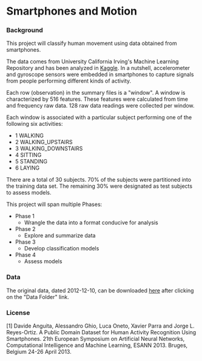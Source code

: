 # Smartphones and Motion

### Background

This project will classify human movement using data obtained from smartphones.

The data comes from University California Irving's Machine Learning Repository and has been analyzed in [Kaggle](https://www.kaggle.com/uciml/human-activity-recognition-with-smartphones).  In a nutshell, accelerometer and gyroscope sensors were embedded in smartphones to capture signals from people performing different kinds of activity.  

Each row (observation) in the summary files is a "window".  A window is characterized by 516 features.  These features were calculated from time and frequency raw data.  128 raw data readings were collected per window. 

Each window is associated with a particular subject performing one of the following six activities:

* 1 WALKING
* 2 WALKING_UPSTAIRS
* 3 WALKING_DOWNSTAIRS
* 4 SITTING
* 5 STANDING
* 6 LAYING

There are a total of 30 subjects.  70% of the subjects were partitioned into the training data set.  The remaining 30% were designated as test subjects to assess models.

This project will span multiple Phases:

* Phase 1
    * Wrangle the data into a format conducive for analysis
* Phase 2
    * Explore and summarize data
* Phase 3
    * Develop classification models
* Phase 4
    * Assess models
    
### Data

The original data, dated 2012-12-10, can be downloaded [here](https://archive.ics.uci.edu/ml/datasets/human+activity+recognition+using+smartphones) after clicking on the "Data Folder" link.  

### License

[1] Davide Anguita, Alessandro Ghio, Luca Oneto, Xavier Parra and Jorge L. Reyes-Ortiz. A Public Domain Dataset for Human Activity Recognition Using Smartphones. 21th European Symposium on Artificial Neural Networks, Computational Intelligence and Machine Learning, ESANN 2013. Bruges, Belgium 24-26 April 2013. 
